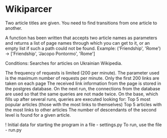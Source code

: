 # Wikiparcer
Two article titles are given. You need to find transitions from one article to another.

A function has been written that accepts two article names as parameters and returns a list of page names through which you can get to it, or an empty list if such a path could not be found.
Example:
('Friendship', 'Rome') -> ['Friendship', 'Jacopo Pontormo', 'Rome']

Conditions:
Searches for articles on Ukrainian Wikipedia.

The frequency of requests is limited (200 per minute). The parameter used is the maximum number of requests per minute.
Only the first 200 links are taken on each page
The received link information from the page is stored in the postgres database.
On the next run, the connections from the database are used so that the same queries are not made twice.
On the base, which fills up after several runs, queries are executed looking for:
Top 5 most popular articles (those with the most links to themselves)
Top 5 articles with the most links to other articles
The number of descendants of the second level is found for a given article.

!
Initial data for starting the program in a file - settings.py
To run, use the file - run.py
